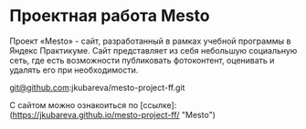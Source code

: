 # Проектная работа Mesto
Проект «Mesto» - сайт, разработанный в рамках учебной программы в Яндекс Практикуме. Сайт представляет из себя небольшую социальную сеть, где есть возможности публиковать фотоконтент, оценивать и удалять его при необходимости. 

git@github.com:jkubareva/mesto-project-ff.git

С сайтом можно ознакоиться по [ссылке]: (https://jkubareva.github.io/mesto-project-ff/ "Mesto")
